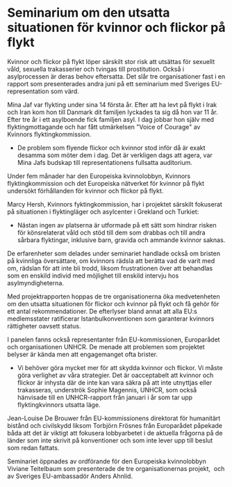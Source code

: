 # Seminarium om den utsatta situationen för kvinnor och flickor på flykt

Kvinnor och flickor på flykt löper särskilt stor risk att utsättas för sexuellt våld, sexuella trakasserier och tvingas till prostitution. Också i asylprocessen är deras behov eftersatta. Det slår tre organisationer fast i en rapport som presenterades andra juni på ett seminarium med Sveriges EU-representation som värd.

Mina Jaf var flykting under sina 14 första år. Efter att ha levt på flykt i Irak och Iran kom hon till Danmark dit familjen lyckades ta sig då hon var 11 år. Efter tre år i ett asylboende fick familjen asyl. I dag jobbar hon själv med flyktingmottagande och har fått utmärkelsen "Voice of Courage" av Kvinnors flyktingkommission.

- De problem som flyende flickor och kvinnor stod inför då är exakt desamma som möter dem i dag. Det är verkligen dags att agera, var Mina Jafs budskap till representationens fullsatta auditorium.

Under fem månader har den Europeiska kvinnolobbyn, Kvinnors flyktingkommission och det Europeiska nätverket för kvinnor på flykt undersökt förhållanden för kvinnor och flickor på flykt.

Marcy Hersh, Kvinnors fyktingkommission, har i projektet särskilt fokuserat på situationen i flyktingläger och asylcenter i Grekland och Turkiet:

- Nästan ingen av platserna är utformade på ett sätt som hindrar risken för könsrelaterat våld och stöd till dem som drabbas och till andra sårbara flyktingar, inklusive barn, gravida och ammande kvinnor saknas.

De erfarenheter som delades under seminariet handlade också om bristen på kvinnliga översättare, om kvinnors rädsla att berätta vad de varit med om, rädslan för att inte bli trodd, liksom frustrationen över att behandlas som en enskild individ med möjlighet till enskild intervju hos asylmyndigheterna.

Med projektrapporten hoppas de tre organisationerna öka medvetenheten om den utsatta situationen för flickor och kvinnor på flykt och få gehör för ett antal rekommendationer. De efterlyser bland annat att alla EU:s medlemsstater ratificerar Istanbulkonventionen som garanterar kvinnors rättigheter oavsett status.

I panelen fanns också representanter från EU-kommissionen, Europarådet och organisationen UNHCR. De menade att problemen som projektet belyser är kända men att engagemanget ofta brister.

- Vi behöver göra mycket mer för att skydda kvinnor och flickor. Vi måste göra verlighet av våra strategier. Det är oacceptabelt att kvinnor och flickor är inhysta där de inte kan vara säkra på att inte utnyttjas eller trakasseras, underströk Sophie Magennis, UNHCR, som också hänvisade till en UNHCR-rapport från januari i år som tar upp flyktingkvinnors utsatta läge.

Jean-Louise De Brouwer från EU-kommissionens direktorat för humanitärt bistånd och civilskydd liksom Torbjörn Frösnes från Europarådet påpekade båda att det är viktigt att fokusera lobbyarbetet i de aktuella frågorna på de länder som inte skrivit på konventioner och som inte lever upp till beslut som redan fattats.

Seminariet öppnades av ordförande för den Europeiska kvinnolobbyn Viviane Teitelbaum som presenterade de tre organisationernas projekt,  och av Sveriges EU-ambassadör Anders Ahnlid.
